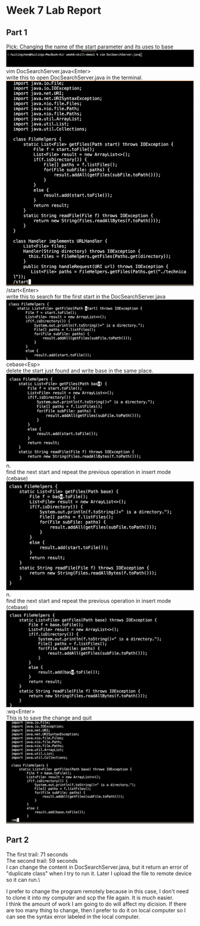 # Week 7 Lab Report
## Part 1
Pick: Changing the name of the start parameter and its uses to base
![image](startToBase_openFile.png)
vim DocSearchServer.java\<Enter\>\
write this to open DocSearchServer.java in the terminal.
![image](startToBase1.png)
/start\<Enter\>\
write this to search for the first start in the DocSearchServer.java
![image](startToBase2.png)
cebase\<Esp>\
delete the start just found and write base in the same place.
![image](startToBaseNew12.png)
n.\
find the next start and repeat the previous operation in insert mode (cebase)
![image](startToBaseNew13.png)
n.\
find the next start and repeat the previous operation in insert mode (cebase)
![image](startToBaseNew14.png)
:wq\<Enter\>\
This is to save the change and quit
![image](startToBase11.png)

## Part 2
The first trail: 71 seconds\
The second trail: 59 seconds\
I can change the content in DocSearchServer.java, but it return an error of "duplicate class" when I try to run it. Later I upload the file to remote device so it can run.\

I prefer to change the program remotely because in this case, I don't need to clone it into my computer and scp the file again. It is much easier.\
I think the amount of work I am going to do will affect my dicision. If there are too many thing to change, then I prefer to do it on local computer so I can see the syntax error labeled in the local computer.